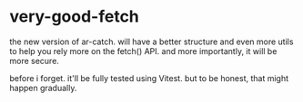 # very-good-fetch
the new version of ar-catch.
will have a better structure and even more utils to help you rely more on the fetch() API.
and more importantly, it will be more secure.

before i forget. it'll be fully tested using Vitest. but to be honest, that might happen gradually.
